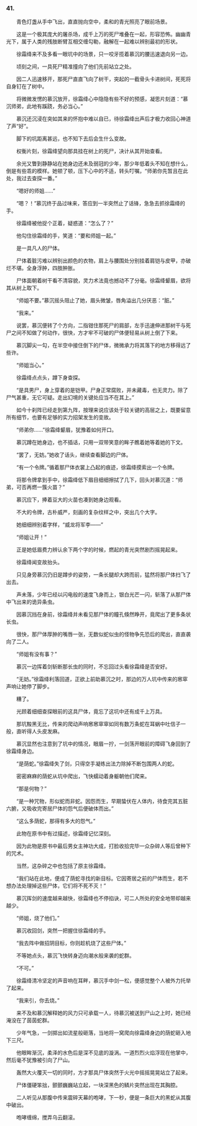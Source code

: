 ### 41.

　　青色灯盏从手中飞出，直直抛向空中，柔和的青光照亮了眼前场景。

　　这是一个极其庞大的屠杀场，成千上万的死尸堆叠在一起，形容恐怖。幽幽青光下，属于人类的残肢断臂互相交缠勾勒，融解在一起难以辨别最初的形状。

　　徐霜绛来不及多看一眼坑中的场景，只一咬牙揽着慕沉的腰迅速退向另一边。

　　顷刻之间，一具死尸精准撞向了他们先前站立之处。

　　因二人迅速移开，那死尸直直飞向了树干，突起的一截骨头卡进树间，死死将自身钉在了树中。

　　将微微发愣的慕沉放开，徐霜绛心中隐隐有些不好的预感，凝思片刻道：“慕沉师弟，此地有蹊跷，务必当心。”

　　慕沉还沉浸在突如其来的怀抱中难以自已，待徐霜绛出声后才极力收回心神道了声“好”。

　　脚下的坑距离甚远，也不知下去后会生什么变故。

　　权衡片刻，徐霜绛望向那具挂在树上的死尸，决计从其开始查看。

　　余光又瞥到静静站在她身边还未及弱冠的少年，那少年低着头不知在想什么，倒是有些乖的模样。她顿了顿，压下心中的不适，转头叮嘱，“师弟你先暂且在此处，我过去查探一番。”

　　“嗯好的师姐……”

　　“嗯？！”慕沉终于品过味来，答应到一半突然止了话锋，急急去抓徐霜绛的手。

　　徐霜绛被他捉个正着，疑惑道：“怎么了？”

　　他勾住徐霜绛的手，笑道：“要和师姐一起。”

　　是一具凡人的尸体。

　　尸体着脏污难以辨别出颜色的衣物，肩上与腰围处分别挂着肩铠与皮甲，亦破烂不堪。全身浮肿，四肢肿胀。

　　尸体面朝着树干看不清容貌，灵力术法竟也撼动不了分毫。徐霜绛颦眉，欲将其从树上取下。

　　“师姐不要。”慕沉摇头阻止了她，眉头微皱，唇角溢出几分厌恶：“脏。”

　　“我来。”

　　说罢，慕沉便转了个方向，二指钳住那死尸的肩部，左手迅速伸进那树干与死尸之间不知做了何动作，很快，方才牢不可破的尸体便轻易从树上倒了下来。

　　慕沉脚尖一勾，在半空中接住倒下的尸体，微微承力将其落下的地方移得远了些许。

　　“师姐当心。”

　　徐霜绛点点头，蹲下身查探。

　　“是具男尸，身上穿着的是铠甲。尸身正常腐败，并未藏毒，也无灵力。除了尸气甚重，无它可疑。走出幻境的关键处应当不在其上。”

　　如今十刹阵已经走到第九阵，按理来说应该处于较关键的高层之上，既要留意所有细节，也要有足够的实力招架发生的变故。

　　“师弟你……”徐霜绛颦眉，犹豫着如何开口。

　　慕沉蹲在她身边，也不插话，只用一双带笑意的眸子瞧着她等着她的下文。

　　“罢了，无妨。”她收了话头，继续查看脚边的尸体。

　　“有一个令牌。”循着那尸体衣裳上凸起的痕迹，徐霜绛摸索出一个令牌。

　　将那令牌拿到手中，徐霜绛低下眉目细细擦拭了几下，回头对慕沉道：“师弟，可否再燃一簇火苗？”

　　慕沉应下，捧着豆大的火苗也凑到她身边观看。

　　不大的令牌，古朴威严，刻画的复杂纹样之中，突出几个大字。

　　她细细辨别着字样，“威龙将军李——”

　　“师姐让开！”

　　正是她低眉费力辨认余下两个字的时候，燃起的青光突然剧烈摇晃起来。

　　徐霜绛闻变故抬头。

　　只见身旁慕沉仍旧是蹲步的姿势，一条长腿却大跨而前，猛然将那尸体扫飞了出去。

　　声未落，少年已经以闪电般的速度飞身而上，银白光芒一闪，斩落了从那尸体中飞出来的诡异条虫。

　　因慕沉挡在身前，徐霜绛并未看见那尸体的瞳孔倏然睁开，竟爬出了更多条状长虫。

　　很快，那尸体厚肿的嘴唇一张，无数似蛇似虫的怪物争先恐后的爬出，直直袭向了二人。

　　“师姐有没有事？”

　　慕沉一边挥着剑斩断那长虫的同时，不忘回过头看徐霜绛是否安好。

　　“无妨。”徐霜绛利落回道，正欲上前助慕沉之时，那边的万人坑中传来的窸窣声响让她停了脚步。

　　糟了。

　　光顾着细细查探眼前的这具尸体，竟忘了这坑中还有成千上万具。

　　那坑黢黑无比，传来的爬动声响窸窸窣窣如同有数万条蛇在耳蜗中吐信子一般，直听得人头皮发麻。

　　慕沉显然也注意到了坑中的情况，眼眉一拧，一剑荡开眼前的障碍飞身回到了徐霜绛身边。

　　“是荫蛇。”徐霜绛失了剑，只得空手凝练出法力除掉不断包围两人的蛇。

　　密密麻麻的荫蛇从坑中爬出，飞快蠕动着身躯朝他们爬来。

　　“那是何物？”

　　“是一种咒物，形似蛇而非蛇。因怨而生，早期蛰伏在人体内，待食完其五脏六腑，又吸收完寄居尸体的怨气后便破体而出。”

　　“这么多荫蛇，那得有多大的怨气。”

　　此物在原书中有过描述，徐霜绛记忆深刻。

　　因为此物是原书中最后男女主神功大成，打脸收拾完毕一众杂碎人等后曾种下的咒术。

　　当然，这杂碎之中也包括了原主徐霜绛。

　　“我们站在此地，便成了荫蛇寻找的新目标。它因寄居之前的尸体而生，若不想办法处理掉这些尸体，它们将不死不灭！”

　　慕沉挥剑的速度越来越快，徐霜绛也不停掐诀，可二人所处的安全地带却越来越少。

　　“师姐，烧了他们。”

　　慕沉收回剑，突然一把握住徐霜绛的手。

　　“我去阵中做招阴目标，你则趁机烧了这些尸体。”

　　不等她点头，慕沉飞快转身迈向潮水般来袭的蛇群。

　　“不可。”

　　徐霜绛清冷坚定的声音响在耳畔，慕沉手中剑一松，便感觉整个人被外力托举了起来。

　　“我来引，你去烧。”

　　来不及和慕沉解释她的风力只可承载一人，待慕沉被送到尸山之上时，她已经淹没在了茵茵蛇群。

　　少年气急，一剑掷出如流星般砸落，当地将一窝爬向徐霜绛身边的荫蛇砸入地下三尺。

　　他眼眸渐沉，柔泽的水色后是深不见底的漩涡。一道烈烈火焰浮现在他掌中，然后毫不犹豫被引向了尸山。

　　轰然大火覆灭一切的同时，方才那具尸体突然于火光中摇摇晃晃站立了起来。

　　尸体僵硬笨拙，颤颤巍巍站立起，一块深黑色的鳞片突然出现在其胸腔。

　　二人听见从那腹中传来震碎天幕的咆哮，下一秒，便是一条巨大的黑蛇从其腹中破出。

　　咆哮缠绵，搅弄乌云翻滚。